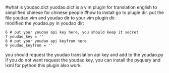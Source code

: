 #what is youdao.dict
yuodao.dict is a vim plugin for translation english to simplified chinese for chinese people
#how to install
go to plugin dir. put the file youdao.vim and youdao dir to your vim plugin dir.   
modified the youdao.py in youdao dir:

    6 # put your youdao api key here, you should keep it secret
    7 youdao_key = ''
    8 # put your youdao api keyfrom here
    9 youdao_keyfrom = ''

you should request the youdao translation api key and add to the youdao.py
if you do not want request the youdao key, you can install the pyquery and lxml for python
this plugin also work.
